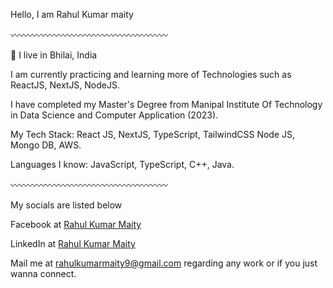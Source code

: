 Hello, I am Rahul Kumar maity

〰️〰️〰️〰️〰️〰️〰️〰️〰️〰️〰️〰️〰️〰️〰️〰️〰️〰️

📍 I live in Bhilai, India

I am currently practicing and learning more of Technologies such as ReactJS, NextJS, NodeJS.

I have completed my Master's Degree from Manipal Institute Of Technology in Data Science and Computer Application (2023).

My Tech Stack: React JS, NextJS, TypeScript, TailwindCSS Node JS, Mongo DB, AWS.

Languages I know: JavaScript, TypeScript, C++, Java.

〰️〰️〰️〰️〰️〰️〰️〰️〰️〰️〰️〰️〰️〰️〰️〰️〰️〰️

My socials are listed below

Facebook at [Rahul Kumar Maity](https://www.facebook.com/rahulkumar.maity/)

LinkedIn at [Rahul Kumar Maity](https://www.linkedin.com/in/rahul-kumar-maity-00a4686b/)

Mail me at rahulkumarmaity9@gmail.com regarding any work or if you just wanna connect.


